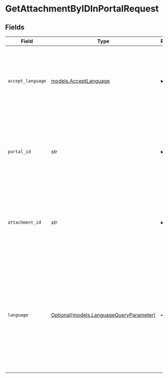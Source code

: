 # GetAttachmentByIDInPortalRequest


## Fields

| Field                                                                                                                                                                                                                 | Type                                                                                                                                                                                                                  | Required                                                                                                                                                                                                              | Description                                                                                                                                                                                                           | Example                                                                                                                                                                                                               |
| --------------------------------------------------------------------------------------------------------------------------------------------------------------------------------------------------------------------- | --------------------------------------------------------------------------------------------------------------------------------------------------------------------------------------------------------------------- | --------------------------------------------------------------------------------------------------------------------------------------------------------------------------------------------------------------------- | --------------------------------------------------------------------------------------------------------------------------------------------------------------------------------------------------------------------- | --------------------------------------------------------------------------------------------------------------------------------------------------------------------------------------------------------------------- |
| `accept_language`                                                                                                                                                                                                     | [models.AcceptLanguage](../models/acceptlanguage.md)                                                                                                                                                                  | :heavy_check_mark:                                                                                                                                                                                                    | The Language locale accepted by the client (used for locale specific fields in resource representation and in error responses).                                                                                       | en-US                                                                                                                                                                                                                 |
| `portal_id`                                                                                                                                                                                                           | *str*                                                                                                                                                                                                                 | :heavy_check_mark:                                                                                                                                                                                                    | The ID of the portal being accessed.<br><br>A portal ID is composed of a 2-4 letter prefix, followed by a dash and 4-15 digits.                                                                                       | PROD-1000                                                                                                                                                                                                             |
| `attachment_id`                                                                                                                                                                                                       | *str*                                                                                                                                                                                                                 | :heavy_check_mark:                                                                                                                                                                                                    | The ID of the attachment.<br><br>An attachment ID is composed of a 2-4 letter prefix, followed by a dash and 4-15 digits.                                                                                             | PROD-1000                                                                                                                                                                                                             |
| `language`                                                                                                                                                                                                            | [Optional[models.LanguageQueryParameter]](../models/languagequeryparameter.md)                                                                                                                                        | :heavy_minus_sign:                                                                                                                                                                                                    | The language that describes the details of a resource. Resources available in different languages may differ from each other.<li>If <code>lang</code> is not passed, then the portal's default language is used.</li> | en-US                                                                                                                                                                                                                 |